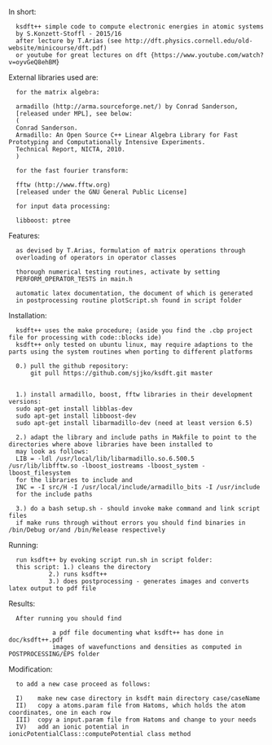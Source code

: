 In short:

	  ksdft++ simple code to compute electronic energies in atomic systems
	  by S.Konzett-Stoffl - 2015/16
	  after lecture by T.Arias (see http://dft.physics.cornell.edu/old-website/minicourse/dft.pdf)
	  or youtube for great lectures on dft {https://www.youtube.com/watch?v=oyvGeQ8ehBM}

External libraries used are:

	  for the matrix algebra:
	  
	  armadillo (http://arma.sourceforge.net/) by Conrad Sanderson,
	  [released under MPL], see below:
	  (
	  Conrad Sanderson.
	  Armadillo: An Open Source C++ Linear Algebra Library for Fast Prototyping and Computationally Intensive Experiments.
	  Technical Report, NICTA, 2010. 
	  )
	  
	  for the fast fourier transform:
	  
	  fftw (http://www.fftw.org) 
	  [released under the GNU General Public License]
	  
	  for input data processing:
	  
	  libboost: ptree
	  
Features:
	  
	  as devised by T.Arias, formulation of matrix operations through
	  overloading of operators in operator classes
	  
	  thorough numerical testing routines, activate by setting
	  PERFORM_OPERATOR_TESTS in main.h
	  
	  automatic latex documentation, the document of which is generated 
	  in postprocessing routine plotScript.sh found in script folder
	  
Installation:

	  ksdft++ uses the make procedure; (aside you find the .cbp project file for processing with code::blocks ide)
	  ksdft++ only tested on ubuntu linux, may require adaptions to the parts using the system routines when porting to different platforms
	  
	  0.) pull the github repository:  
	      git pull https://github.com/sjjko/ksdft.git master
	      
	  
	  1.) install armadillo, boost, fftw libraries in their development versions:
	  sudo apt-get install libblas-dev
	  sudo apt-get install libboost-dev
	  sudo apt-get install libarmadillo-dev (need at least version 6.5)
	  
	  2.) adapt the library and include paths in Makfile to point to the directories where above libraries have been installed to
	  may look as follows:
	  LIB = -ldl /usr/local/lib/libarmadillo.so.6.500.5 /usr/lib/libfftw.so -lboost_iostreams -lboost_system -lboost_filesystem 
	  for the libraries to include and
	  INC = -I src/H -I /usr/local/include/armadillo_bits -I /usr/include 
	  for the include paths
	  
	  3.) do a bash setup.sh - should invoke make command and link script files
	  if make runs through without errors you should find binaries in /bin/Debug or/and /bin/Release respectively
	  	  
Running:

	  run ksdft++ by evoking script run.sh in script folder:
	  this script: 1.) cleans the directory
		       2.) runs ksdft++
		       3.) does postprocessing - generates images and converts latex output to pdf file
		       
Results:

	  After running you should find 
			  
			    a pdf file documenting what ksdft++ has done in doc/ksdft++.pdf
			    images of wavefunctions and densities as computed in POSTPROCESSING/EPS folder
	  
Modification:

	  to add a new case proceed as follows:
	  
	  I) 	make new case directory in ksdft main directory case/caseName
	  II) 	copy a atoms.param file from Hatoms, which holds the atom coordinates, one in each row
	  III) 	copy a input.param file from Hatoms and change to your needs
	  IV) 	add an ionic potential in ionicPotentialClass::computePotential class method 
	  
	  

